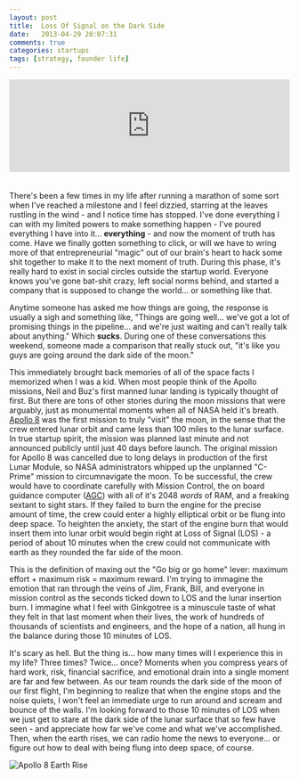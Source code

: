 ```yaml
---
layout: post
title:  Loss Of Signal on the Dark Side
date:   2013-04-29 20:07:31
comments: true
categories: startups
tags: [strategy, founder life]
---
```


<iframe width="100%" height="166" style="margin-bottom: 20px;" scrolling="no" frameborder="no" src="https://w.soundcloud.com/player/?url=http%3A%2F%2Fapi.soundcloud.com%2Ftracks%2F85965378">
</iframe>  
   
There's been a few times in my life after running a marathon of some sort when I've reached a milestone and I feel dizzied, starring at the leaves rustling in the wind - and I notice time has stopped. I've done everything I can with my limited powers to make something happen - I've poured everything I have into it... **everything** - and now the moment of truth has come. Have we finally gotten something to click, or will we have to wring more of that entrepreneurial "magic" out of our brain's heart to hack some shit together to make it to the next moment of truth. During this phase, it's really hard to exist in social circles outside the startup world. Everyone knows you've gone bat-shit crazy, left social norms behind, and started a company that is supposed to change the world... or something like that.

Anytime someone has asked me how things are going, the response is usually a sigh and something like, "Things are going well... we've got a lot of promising things in the pipeline... and we're just waiting and can't really talk about anything." Which **sucks**. During one of these conversations this weekend, someone made a comparison that really stuck out, "it's like you guys are going around the dark side of the moon."

This immediately brought back memories of all of the space facts I memorized when I was a kid. When most people think of the Apollo missions, Neil and Buz's first manned lunar landing is typically thought of first. But there are tons of other stories during the moon missions that were arguably, just as monumental moments when all of NASA held it's breath. [Apollo 8](http://en.wikipedia.org/wiki/Apollo_8) was the first mission to truly "visit" the moon, in the sense that the crew entered lunar orbit and came less than 100 miles to the lunar surface. In true startup spirit, the mission was planned last minute and not announced publicly until just 40 days before launch. The original mission for Apollo 8 was cancelled due to long delays in production of the first Lunar Module, so NASA administrators whipped up the unplanned "C-Prime" mission to circumnavigate the moon. To be successful, the crew would have to coordinate carefully with Mission Control, the on board guidance computer ([AGC](http://en.wikipedia.org/wiki/Apollo_Guidance_Computer)) with all of it's 2048 *words* of RAM, and a freaking sextant to sight stars. If they failed to burn the engine for the precise amount of time, the crew could enter a highly elliptical orbit or be flung into deep space. To heighten the anxiety, the start of the engine burn that would insert them into lunar orbit would begin right at Loss of Signal (LOS) - a period of about 10 minutes when the crew could not communicate with earth as they rounded the far side of the moon.

This is the definition of maxing out the "Go big or go home" lever: maximum effort + maximum risk = maximum reward. I'm trying to immagine the emotion that ran through the veins of Jim, Frank, Bill, and everyone in mission control as the seconds ticked down to LOS and the lunar insertion burn. I immagine what I feel with Ginkgotree is a minuscule taste of what they felt in that last moment when their lives, the work of hundreds of thousands of scientists and engineers, and the hope of a nation, all hung in the balance during those 10 minutes of LOS.

It's scary as hell. But the thing is... how many times will I experience this in my life? Three times? Twice... once? Moments when you compress years of hard work, risk, financial sacrifice, and emotional drain into a single moment are far and few between. As our team rounds the dark side of the moon of our first flight, I'm beginning to realize that when the engine stops and the noise quiets, I won't feel an immediate urge to run around and scream and bounce of the walls. I'm looking forward to those 10 minutes of LOS when we just get to stare at the dark side of the lunar surface that so few have seen - and appreciate how far we've come and what we've accomplished. Then, when the earth rises, we can radio home the news to everyone... or figure out how to deal with being flung into deep space, of course.

![Apollo 8 Earth Rise]({{site.root_url}}/images/posts/apollo-8-earth-rise.jpg "Apollo 8 Earth Rise")